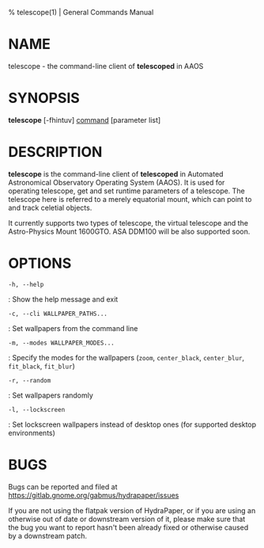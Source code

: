% telescope(1) | General Commands Manual

NAME
====

telescope - the command-line client of **telescoped** in AAOS 

SYNOPSIS
========

**telescope** [-fhintuv] <u>command</u> [parameter list]

DESCRIPTION
===========

**telescope** is the command-line client of **telescoped** in Automated Astronomical Observatory Operating System (AAOS). It is used for operating telescope, get and set runtime parameters of a telescope. The telescope here is referred to a merely equatorial mount, which can point to and track celetial objects.  

It currently supports two types of telescope, the virtual telescope and the Astro-Physics Mount 1600GTO. ASA DDM100 will be also supported soon.  

OPTIONS
=======

`-h, --help`

:   Show the help message and exit

`-c, --cli WALLPAPER_PATHS...`

:   Set wallpapers from the command line

`-m, --modes WALLPAPER_MODES...`

:   Specify the modes for the wallpapers (`zoom`, `center_black`, `center_blur`, `fit_black`, `fit_blur`)

`-r, --random`

:   Set wallpapers randomly

`-l, --lockscreen`

:   Set lockscreen wallpapers instead of desktop ones (for supported desktop environments)

BUGS
====

Bugs can be reported and filed at https://gitlab.gnome.org/gabmus/hydrapaper/issues

If you are not using the flatpak version of HydraPaper, or if you are using an otherwise out of date or downstream version of it, please make sure that the bug you want to report hasn't been already fixed or otherwise caused by a downstream patch.
